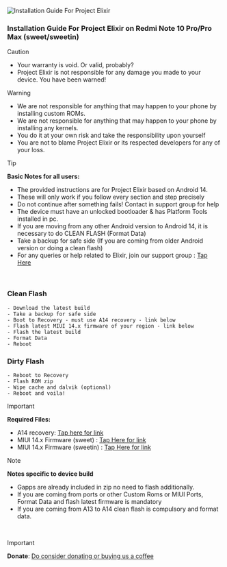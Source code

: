 ![Installation Guide For Project Elixir](https://i.imgur.com/42LxtAl.png)

### Installation Guide For Project Elixir on Redmi Note 10 Pro/Pro Max (sweet/sweetin)

> [!CAUTION]
> - Your warranty is void. Or valid, probably?
> - Project Elixir is not responsible for any damage you made to your device. You have been warned!

> [!Warning]
> * We are not responsible for anything that may happen to your phone by installing custom ROMs.
> * We are not responsible for anything that may happen to your phone by installing any kernels.
> * You do it at your own risk and take the responsibility upon yourself
> * You are not to blame Project Elixir or its respected developers for any of your loss.

> [!Tip]
> **Basic Notes for all users:**  
> * The provided instructions are for Project Elixir based on Android 14.
> * These will only work if you follow every section and step precisely
> * Do not continue after something fails! Contact in support group for help
> * The device must have an unlocked bootloader & has Platform Tools installed in pc.
> * If you are moving from any other Android version to Android 14, it is necessary to do CLEAN FLASH (Format Data)
> * Take a backup for safe side (If you are coming from older Android version or doing a clean flash)
> * For any queries or help related to Elixir, join our support group : [Tap Here](https://telegram.me/Elixir_Discussion)  

<br>

### Clean Flash
```
- Download the latest build
- Take a backup for safe side
- Boot to Recovery - must use A14 recovery - link below
- Flash latest MIUI 14.x firmware of your region - link below
- Flash the latest build
- Format Data
- Reboot
```

### Dirty Flash
```
- Reboot to Recovery
- Flash ROM zip
- Wipe cache and dalvik (optional)
- Reboot and voila!

```
> [!Important]
> **Required Files:**
> * A14 recovery: [Tap here for link](https://www.pling.com/p/1630430/)
> * MIUI 14.x Firmware (sweet) : [Tap Here for link](https://xiaomifirmwareupdater.com/firmware/sweet/)
> * MIUI 14.x Firmware (sweetin) : [Tap Here for link](https://xiaomifirmwareupdater.com/firmware/sweetin/)

> [!Note] 
> **Notes specific to device build**
> * Gapps are already included in zip no need to flash additionally.
> * If you are coming from ports or other Custom Roms or MIUI Ports, Format Data and flash latest firmware is mandatory
> * If you are coming from A13 to A14 clean flash is compulsory and format data.

<br>

> [!Important]
> **Donate**: [Do consider donating or buying us a coffee](https://projectelixiros.com/donate)
